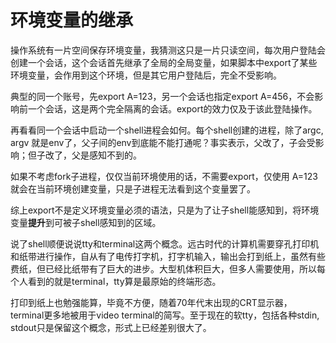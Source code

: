 环境变量的继承
==
操作系统有一片空间保存环境变量，我猜测这只是一片只读空间，每次用户登陆会创建一个会话，这个会话首先继承了全局的全局变量，如果脚本中export了某些环境变量，会作用到这个环境，但是其它用户登陆后，完全不受影响。

典型的同一个账号，先export A=123，另一个会话也指定export A=456，不会影响前一个会话，这是两个完全隔离的会话。export的效力仅及于该此登陆操作。

再看看同一个会话中启动一个shell进程会如何。每个shell创建的进程，除了argc, argv 就是env了，父子间的env到底能不能打通呢？事实表示，父改了，子会受影响；但子改了，父是感知不到的。

如果不考虑fork子进程，仅仅当前环境使用的话，不需要export，仅使用 A=123 就会在当前环境创建变量，只是子进程无法看到这个变量罢了。

综上export不是定义环境变量必须的语法，只是为了让子shell能感知到，将环境变量**提升**到可被子shell感知到的区域。

说了shell顺便说说tty和terminal这两个概念。远古时代的计算机需要穿孔打印机和纸带进行操作，自从有了电传打字机，打字机输入，输出会打到纸上，虽然有些费纸，但已经比纸带有了巨大的进步。大型机体积巨大，但多人需要使用，所以每个人看到的就是terminal，tty算是最原始的终端形态。

打印到纸上也勉强能算，毕竟不方便，随着70年代末出现的CRT显示器，terminal更多地被用于video terminal的简写。至于现在的软tty，包括各种stdin, stdout只是保留这个概念，形式上已经差别很大了。
